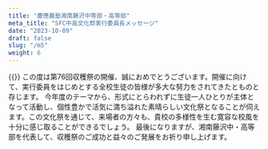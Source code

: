 ```yaml
---
title: "慶應義塾湘南藤沢中等部・高等部"
meta_title: "SFC中高文化祭実行委員長メッセージ"
date: "2023-10-09"
draft: false
slug: "/m5"
weight: 6
---
```

{{<bolder text = " 第32回文化祭実行委員長 高野優花">}}
この度は第76回収穫祭の開催、誠におめでとうございます。開催に向けて、実行委員をはじめとする全校生徒の皆様が多大な努力をされてきたとものと存じます。
今年度のテーマから、形式にとらわれずに生徒一人ひとりが主体となって活動し、個性豊かで活気に満ち溢れた素晴らしい文化祭となることが伺えます。この文化祭を通じて、来場者の方々も、貴校の多様性を生む寛容な校風を十分に感じ取ることができるでしょう。
最後になりますが、湘南藤沢中・高等部を代表して、収穫祭のご成功と益々のご発展をお祈り申し上げます。
                
